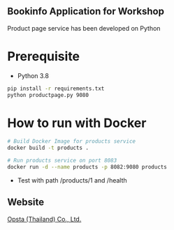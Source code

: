 ## Bookinfo Application for Workshop
Product page service has been developed on Python

# Prerequisite

* Python 3.8

```bash
pip install -r requirements.txt
python productpage.py 9080
```

# How to run with Docker

```bash
# Build Docker Image for products service
docker build -t products .

# Run products service on port 8083
docker run -d --name products -p 8082:9080 products
```
* Test with path /products/1 and /health

## Website

[Opsta (Thailand) Co., Ltd.](https://www.opsta.co.th)